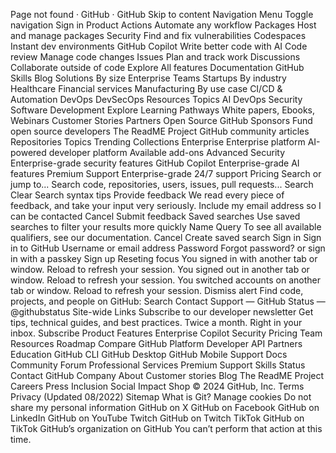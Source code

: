 Page not found · GitHub · GitHub
Skip to content
Navigation Menu
Toggle navigation
Sign in
Product
Actions
Automate any workflow
Packages
Host and manage packages
Security
Find and fix vulnerabilities
Codespaces
Instant dev environments
GitHub Copilot
Write better code with AI
Code review
Manage code changes
Issues
Plan and track work
Discussions
Collaborate outside of code
Explore
All features
Documentation
GitHub Skills
Blog
Solutions
By size
Enterprise
Teams
Startups
By industry
Healthcare
Financial services
Manufacturing
By use case
CI/CD & Automation
DevOps
DevSecOps
Resources
Topics
AI
DevOps
Security
Software Development
Explore
Learning Pathways
White papers, Ebooks, Webinars
Customer Stories
Partners
Open Source
GitHub Sponsors
Fund open source developers
The ReadME Project
GitHub community articles
Repositories
Topics
Trending
Collections
Enterprise
Enterprise platform
AI-powered developer platform
Available add-ons
Advanced Security
Enterprise-grade security features
GitHub Copilot
Enterprise-grade AI features
Premium Support
Enterprise-grade 24/7 support
Pricing
Search or jump to...
Search code, repositories, users, issues, pull requests...
Search
Clear
Search syntax tips
Provide feedback
We read every piece of feedback, and take your input very seriously.
Include my email address so I can be contacted
Cancel
Submit feedback
Saved searches
Use saved searches to filter your results more quickly
Name
Query
To see all available qualifiers, see our documentation.
Cancel
Create saved search
Sign in
Sign in to GitHub
Username or email address
Password
Forgot password?
or sign in with a passkey
Sign up
Reseting focus
You signed in with another tab or window. Reload to refresh your session.
You signed out in another tab or window. Reload to refresh your session.
You switched accounts on another tab or window. Reload to refresh your session.
Dismiss alert
Find code, projects, and people on GitHub:
Search
Contact Support —
GitHub Status —
@githubstatus
Site-wide Links
Subscribe to our developer newsletter
Get tips, technical guides, and best practices. Twice a month. Right in your inbox.
Subscribe
Product
Features
Enterprise
Copilot
Security
Pricing
Team
Resources
Roadmap
Compare GitHub
Platform
Developer API
Partners
Education
GitHub CLI
GitHub Desktop
GitHub Mobile
Support
Docs
Community Forum
Professional Services
Premium Support
Skills
Status
Contact GitHub
Company
About
Customer stories
Blog
The ReadME Project
Careers
Press
Inclusion
Social Impact
Shop
© 2024 GitHub, Inc.
Terms
Privacy
(Updated 08/2022)
Sitemap
What is Git?
Manage cookies
Do not share my personal information
GitHub on X
GitHub on Facebook
GitHub on LinkedIn
GitHub on YouTube
Twitch
GitHub on Twitch
TikTok
GitHub on TikTok
GitHub’s organization on GitHub
You can’t perform that action at this time.